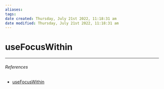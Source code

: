 ```yaml
---
aliases: 
tags: 
date created: Thursday, July 21st 2022, 11:18:31 am
date modified: Thursday, July 21st 2022, 11:18:31 am
---
```


# useFocusWithin

---

###### References

- [useFocusWithin](https://react-spectrum.adobe.com/react-aria/useFocusWithin.html)